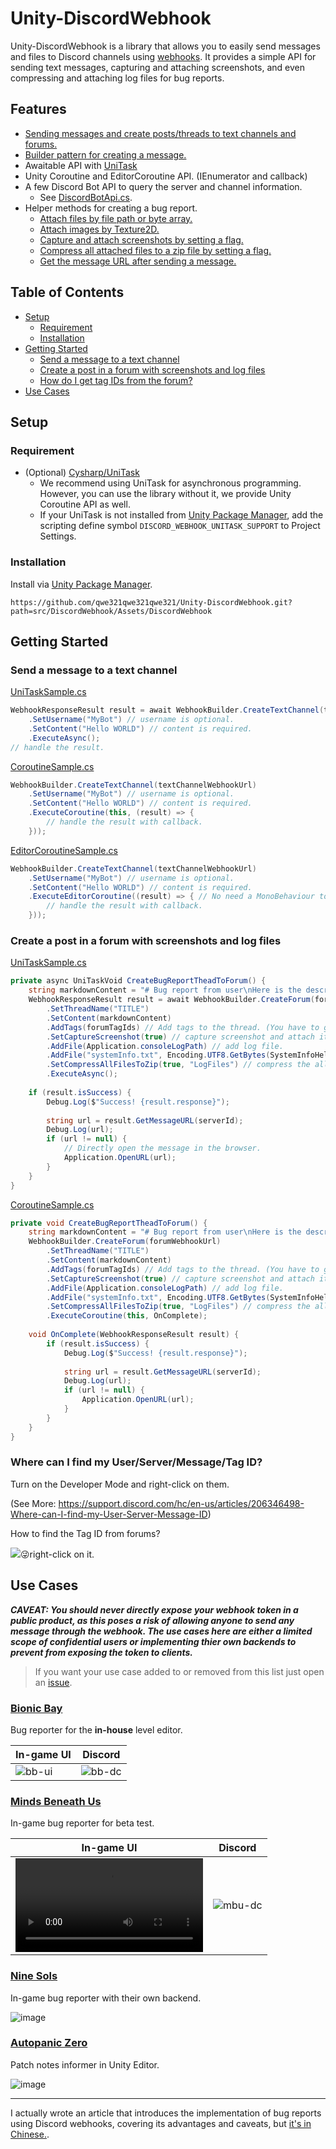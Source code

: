 # Unity-DiscordWebhook


Unity-DiscordWebhook is a library that allows you to easily send messages and files to Discord channels using [webhooks](https://discord.com/developers/docs/resources/webhook). It provides a simple API for sending text messages, capturing and attaching screenshots, and even compressing and attaching log files for bug reports.

## Features
* [Sending messages and create posts/threads to text channels and forums.](#getting-started)
* [Builder pattern for creating a message.](#getting-started)
* Awaitable API with [UniTask](https://github.com/Cysharp/UniTask)
* Unity Coroutine and EditorCoroutine API. (IEnumerator and callback)
* A few Discord Bot API to query the server and channel information. 
  * See [DiscordBotApi.cs](/src/DiscordWebhook/Assets/DiscordWebhook/Utility/DiscordBotApi.cs).
* Helper methods for creating a bug report.
  * [Attach files by file path or byte array.](#create-a-post-in-a-forum-with-screenshots-and-log-files)
  * [Attach images by Texture2D.](/src/DiscordWebhook/Assets/DiscordWebhook/WebhookBuilder.cs#L120)
  * [Capture and attach screenshots by setting a flag.](#create-a-post-in-a-forum-with-screenshots-and-log-files)
  * [Compress all attached files to a zip file by setting a flag.](#create-a-post-in-a-forum-with-screenshots-and-log-files)
  * [Get the message URL after sending a message.](#create-a-post-in-a-forum-with-screenshots-and-log-files)
 
## Table of Contents
- [Setup](#setup)
  - [Requirement](#requirement)
  - [Installation](#installation)
- [Getting Started](#getting-started)
  - [Send a message to a text channel](#send-a-message-to-a-text-channel)
  - [Create a post in a forum with screenshots and log files](#create-a-post-in-a-forum-with-screenshots-and-log-files)
  - [How do I get tag IDs from the forum?](#how-do-i-get-tag-ids-from-the-forum)
- [Use Cases](#use-cases)
 
## Setup
### Requirement 
* (Optional) [Cysharp/UniTask](https://github.com/Cysharp/UniTask)
	* We recommend using UniTask for asynchronous programming. However, you can use the library without it, we provide Unity Coroutine API as well.
	* If your UniTask is not installed from [Unity Package Manager](https://docs.unity3d.com/Manual/upm-ui.html), add the scripting define symbol `DISCORD_WEBHOOK_UNITASK_SUPPORT` to Project Settings.

### Installation
Install via [Unity Package Manager](https://docs.unity3d.com/Manual/upm-ui.html).

```
https://github.com/qwe321qwe321qwe321/Unity-DiscordWebhook.git?path=src/DiscordWebhook/Assets/DiscordWebhook
```

## Getting Started

### Send a message to a text channel
[UniTaskSample.cs](/src/DiscordWebhook/Assets/Samples/UniTaskSample.cs)
```csharp
WebhookResponseResult result = await WebhookBuilder.CreateTextChannel(textChannelWebhookUrl)
	.SetUsername("MyBot") // username is optional.
	.SetContent("Hello WORLD") // content is required.
	.ExecuteAsync();
// handle the result.
```

[CoroutineSample.cs](/src/DiscordWebhook/Assets/Samples/CoroutineSample.cs)
```csharp
WebhookBuilder.CreateTextChannel(textChannelWebhookUrl)
	.SetUsername("MyBot") // username is optional.
	.SetContent("Hello WORLD") // content is required.
	.ExecuteCoroutine(this, (result) => {
    	// handle the result with callback.
	}));
```

[EditorCoroutineSample.cs](/src/DiscordWebhook/Assets/Samples/Editor/EditorCoroutineSample.cs)
```csharp
WebhookBuilder.CreateTextChannel(textChannelWebhookUrl)
	.SetUsername("MyBot") // username is optional.
	.SetContent("Hello WORLD") // content is required.
	.ExecuteEditorCoroutine((result) => { // No need a MonoBehaviour to run.
    	// handle the result with callback.
	}));
```



### Create a post in a forum with screenshots and log files
[UniTaskSample.cs](/src/DiscordWebhook/Assets/Samples/UniTaskSample.cs)
```csharp
private async UniTaskVoid CreateBugReportTheadToForum() {
	string markdownContent = "# Bug report from user\nHere is the description.\n" + SystemInfoHelper.GetSystemInfoInMarkdownList();
	WebhookResponseResult result = await WebhookBuilder.CreateForum(forumWebhookUrl)
		.SetThreadName("TITLE")
		.SetContent(markdownContent)
		.AddTags(forumTagIds) // Add tags to the thread. (You have to get the tag IDs by DiscordBotApi upfront.)
		.SetCaptureScreenshot(true) // capture screenshot and attach it.
		.AddFile(Application.consoleLogPath) // add log file.
		.AddFile("systemInfo.txt", Encoding.UTF8.GetBytes(SystemInfoHelper.GetSystemInfoInMarkdownList())) // add system info.
		.SetCompressAllFilesToZip(true, "LogFiles") // compress the all files to a zip named "LogFiles.zip"
		.ExecuteAsync();
	
	if (result.isSuccess) {
		Debug.Log($"Success! {result.response}");
		
		string url = result.GetMessageURL(serverId);
		Debug.Log(url);
		if (url != null) {
			// Directly open the message in the browser.
			Application.OpenURL(url);
		}
	}
}
```

[CoroutineSample.cs](/src/DiscordWebhook/Assets/Samples/CoroutineSample.cs)
```csharp
private void CreateBugReportTheadToForum() {
	string markdownContent = "# Bug report from user\nHere is the description.\n" + SystemInfoHelper.GetSystemInfoInMarkdownList();
	WebhookBuilder.CreateForum(forumWebhookUrl)
		.SetThreadName("TITLE")
		.SetContent(markdownContent)
		.AddTags(forumTagIds) // Add tags to the thread. (You have to get the tag IDs by DiscordBotApi upfront.)
		.SetCaptureScreenshot(true) // capture screenshot and attach it.
		.AddFile(Application.consoleLogPath) // add log file.
		.AddFile("systemInfo.txt", Encoding.UTF8.GetBytes(SystemInfoHelper.GetSystemInfoInMarkdownList())) // add system info.
		.SetCompressAllFilesToZip(true, "LogFiles") // compress the all files to a zip named "LogFiles.zip"
		.ExecuteCoroutine(this, OnComplete);
	
	void OnComplete(WebhookResponseResult result) {
		if (result.isSuccess) {
			Debug.Log($"Success! {result.response}");
			
			string url = result.GetMessageURL(serverId);
			Debug.Log(url);
			if (url != null) {
				Application.OpenURL(url);
			}
		}
	}
}
```

### Where can I find my User/Server/Message/Tag ID?
Turn on the Developer Mode and right-click on them. 

(See More: https://support.discord.com/hc/en-us/articles/206346498-Where-can-I-find-my-User-Server-Message-ID)

How to find the Tag ID from forums?

![](https://github.com/user-attachments/assets/f6880bb0-d732-47bf-aa52-53aefe651157)😜right-click on it.

## Use Cases
***CAVEAT: You should never directly expose your webhook token in a public product, as this poses a risk of allowing anyone to send any message through the webhook. The use cases here are either a limited scope of confidential users or implementing thier own backends to prevent from exposing the token to clients.***

> If you want your use case added to or removed from this list just open an [issue](https://github.com/qwe321qwe321qwe321/qwe321qwe321qwe321.github.io/issues).

### [Bionic Bay](https://store.steampowered.com/app/1928690/Bionic_Bay/)
Bug reporter for the **in-house** level editor.

| In-game UI | Discord |
| ----------- | --------|
| ![bb-ui](https://github.com/user-attachments/assets/351b2051-d0a1-4394-ac8d-7b621640262b) | ![bb-dc](https://github.com/user-attachments/assets/71f4e41b-a4fe-4a6a-83ee-362dbd53c603) |

### [Minds Beneath Us](https://store.steampowered.com/app/1610440/Minds_Beneath_Us/)
In-game bug reporter for beta test.

| In-game UI | Discord |
| ----------- | --------|
| <video src="https://github.com/user-attachments/assets/3b589bbe-ca01-4d02-8418-27f3df014d73"/> | ![mbu-dc](https://github.com/user-attachments/assets/7a4041cc-60e6-47bd-b6ac-46ccc29ca953) |


### [Nine Sols](https://store.steampowered.com/app/1809540/_/)
In-game bug reporter with their own backend.

![image](https://github.com/user-attachments/assets/a1a938de-0e39-433b-b410-d09254f86bbc)

### [Autopanic Zero](https://store.steampowered.com/app/1423670/_/)
Patch notes informer in Unity Editor.

![image](https://github.com/user-attachments/assets/fc628088-06b1-42cc-801a-d02cb8922f39)

---

I actually wrote an article that introduces the implementation of bug reports using Discord webhooks, covering its advantages and caveats, but [it's in Chinese.](https://qwe321qwe321qwe321.github.io/posts/13673/).
